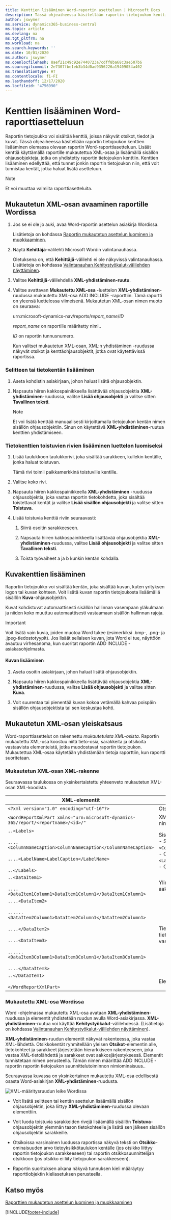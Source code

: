 ```yaml
---
title: Kenttien lisääminen Word-raportin asetteluun | Microsoft Docs
description: Tässä ohjeaiheessa käsitellään raportin tietojoukon kenttien lisäämistä aiemmin luodun raportin Word-raporttiasetteluun.
author: jswymer
ms.service: dynamics365-business-central
ms.topic: article
ms.devlang: na
ms.tgt_pltfrm: na
ms.workload: na
ms.search.keywords: ''
ms.date: 10/01/2020
ms.author: jswymer
ms.openlocfilehash: 8aef21c49c92e7440723a7cdff8ba68c3ae507b6
ms.sourcegitcommit: 2e7307fbe1eb3b34d0ad9356226a19409054a402
ms.translationtype: HT
ms.contentlocale: fi-FI
ms.lasthandoff: 12/17/2020
ms.locfileid: "4756990"
---
```

# <a name="add-fields-to-a-word-report-layout"></a>Kenttien lisääminen Word-raporttiasetteluun
Raportin tietojoukko voi sisältää kenttiä, joissa näkyvät otsikot, tiedot ja kuvat. Tässä ohjeaiheessa käsitellään raportin tietojoukon kenttien lisääminen olemassa olevaan raportin Word-raporttiasetteluun. Lisäät kenttiä käyttämällä raportille mukautettua XML-osaa ja lisäämällä sisällön ohjausobjekteja, jotka on yhdistetty raportin tietojoukon kenttiin. Kenttien lisääminen edellyttää, että tunnet jonkin raportin tietojoukon niin, että voit tunnistaa kentät, jotka haluat lisätä asetteluun.  
  
> [!NOTE]  
>  Et voi muuttaa valmiita raporttiasetteluita<!--Onprem. Built-in layouts can only be modified by using the development environment-->.  

##  <a name="to-open-the-custom-xml-part-for-the-report-in-word"></a><a name="OpenXMLPart"></a>Mukautetun XML-osan avaaminen raportille Wordissa  
  
1.  Jos se ei ole jo auki, avaa Word-raportin asettelun asiakirja Wordissa.  
  
     Lisätietoja on kohdassa [Raportin mukautetun asettelun luominen ja muokkaaminen](ui-how-create-custom-report-layout.md).  
  
2.  Näytä **Kehittäjä**-välilehti Microsoft Wordin valintanauhassa.  
  
     Oletuksena on, että **Kehittäjä**-välilehti ei ole näkyvissä valintanauhassa. Lisätietoja on kohdassa [Valintanauhan Kehitystyökalut-välilehden näyttäminen](https://go.microsoft.com/fwlink/?LinkID=389631).  
  
3.  Valitse **Kehittäjä**-välilehdellä **XML-yhdistäminen-ruutu**.  
  
4.  Valitse avattavan **Mukautettu XML-osa** -luettelon **XML-yhdistäminen**-ruudussa mukautettu XML-osa ADD INCLUDE<!--[!INCLUDE[prod_short](../../includes/prod_short.md)]--> -raporttiin. Tämä raportti on yleensä luettelossa viimeisenä. Mukautetun XML-osan nimen muoto on seuraava:  
  
     urn:microsoft-dynamics-nav/reports/*report_name*/*ID*  
  
     *report_name* on raportille määritetty nimi.<!--OnPrem as specified by the report's [Name Property-duplicate](../FullExperience/nav_dev_long_md.md)]-->.  
  
     *ID* on raportin tunnusnumero.  
  
     Kun valitset mukautetun XML-osan, XML:n yhdistäminen -ruudussa näkyvät otsikot ja kenttäohjausobjektit, jotka ovat käytettävissä raportissa.  
  
### <a name="to-add-a-label-or-data-field"></a>Selitteen tai tietokentän lisääminen  
  
1.  Aseta kohdistin asiakirjaan, johon haluat lisätä ohjausobjektin.  
  
2.  Napsauta hiiren kakkospainikkeella lisättävää ohjausobjektia **XML-yhdistäminen**-ruudussa, valitse **Lisää ohjausobjekti** ja valitse sitten **Tavallinen teksti**.  
  
    > [!NOTE]  
    >  Et voi lisätä kenttää manuaalisesti kirjoittamalla tietojoukon kentän nimen sisällön ohjausobjektiin. Sinun on käytettävä **XML-yhdistäminen**-ruutua kenttien yhdistämiseen.  
  
### <a name="to-add-repeating-rows-of-data-fields-to-create-a-list"></a>Tietokenttien toistuvien rivien lisääminen luettelon luomiseksi  
  
1.  Lisää taulukkoon taulukkorivi, joka sisältää sarakkeen, kullekin kentälle, jonka haluat toistuvan.  
  
     Tämä rivi toimii paikkamerkkinä toistuville kentille.  
  
2.  Valitse koko rivi.  
  
3.  Napsauta hiiren kakkospainikkeella **XML-yhdistäminen** -ruudussa ohjausobjektia, joka vastaa raportin tietokohdetta, joka sisältää toistettavat kentät ja valitse **Lisää sisällön ohjausobjekti** ja valitse sitten **Toistuva**.  
  
4.  Lisää toistuvia kenttiä riviin seuraavasti:  
  
    1.  Siirrä osoitin sarakkeeseen.  
  
    2.  Napsauta hiiren kakkospainikkeella lisättävää ohjausobjektia **XML-yhdistäminen**-ruudussa, valitse **Lisää ohjausobjekti** ja valitse sitten **Tavallinen teksti**.  
  
    3.  Toista työvaiheet a ja b kunkin kentän kohdalla.  
  
## <a name="adding-image-fields"></a>Kuvakenttien lisääminen  
 Raportin tietojoukko voi sisältää kentän, joka sisältää kuvan, kuten yrityksen logon tai kuvan kohteen. Voit lisätä kuvan raportin tietojoukosta lisäämällä sisällön **Kuva**-ohjausobjektin.  
  
 Kuvat kohdistuvat automaattisesti sisällön hallinnan vasempaan yläkulmaan ja niiden koko muuttuu automaattisesti vastaamaan sisällön hallinnan rajoja.  
  
> [!IMPORTANT]  
>  Voit lisätä vain kuvia, joiden muotoa Word tukee (esimerkiksi .bmp-, .png- ja .jpeg-tiedostotyypit). Jos lisäät sellaisen kuvan, jota Word ei tue, näyttöön avautuu virhesanoma, kun suoritat raportin ADD INCLUDE<!--[!INCLUDE[prod_short](../../includes/prod_short.md)]--> -asiakasohjelmasta.  
  
#### <a name="to-add-an-image"></a>Kuvan lisääminen  
  
1.  Aseta osoitin asiakirjaan, johon haluat lisätä ohjausobjektin.  
  
2.  Napsauta hiiren kakkospainikkeella lisättävää ohjausobjektia **XML-yhdistäminen**-ruudussa, valitse **Lisää ohjausobjekti** ja valitse sitten **Kuva**.  
  
3.  Voit suurentaa tai pienentää kuvan kokoa vetämällä kahvaa poispäin sisällön ohjausobjektista tai sen keskustaa kohti.  

## <a name="custom-xml-part-overview"></a>Mukautetun XML-osan yleiskatsaus
Word-raporttiasettelut on rakennettu *mukautetuista XML-osista*. Raportin mukautettu XML-osa koostuu niitä tieto-osia, sarakkeita ja otsikoita vastaavista elementeistä, jotka muodostavat raportin tietojoukon. <!--OnPrem The data as defined in the Report Dataset Designer in Microsoft Dynamics NAV Development Environment. -->Mukautettua XML-osaa käytetään yhdistämään tietoja raporttiin, kun raportti suoritetaan.

  
### <a name="xml-structure-of-custom-xml-part"></a>Mukautetun XML-osan XML-rakenne  
Seuraavassa taulukossa on yksinkertaistettu yhteenveto mukautetun XML-osan XML-koodista.  
  
|XML-elementit|Description|  
|------------------|-----------------|  
|`<?xml version="1.0" encoding="utf-16"?>`|Otsikko|  
|`<WordReportXmlPart xmlns="urn:microsoft-dynamics-365/report/<reportname>/<id>/"`|XML-nimitilan määritys. `<reportname>` on raportille määritetty nimi. `<id>` on raportille määritetty tunnus.|  
|`..<Labels>`<br /><br /> `....<ColumnNameCaption>ColumnNameCaption</ColumnNameCaption>`<br /><br /> `....<LabelName>LabelCaption</LabelName>`<br /><br /> `..</Labels>`|Sisältää kaikki raportin otsikot.<!--OnPren The element includes labels that are related to columns that have the IncludeCaption Property.--><br />-   Sarakkeisiin liittyvien otsikkoelementtien muoto on `<ColumnNameCaption>ColumnNameCaption</ColumnNameCaption>`<!--OnPrem where `ColumnName` is determined by the column's Name Property.-->.<br />-  Otsikkoelementtien muoto on `<LabelName>LabelName</LabelName`<!--OnPrem where LabelName is determined by the label's Name Property.-->.<br />-   Otsikot ovat aakkosjärjestyksessä.|  
|`..<DataItem1>`<br /><br /> `....<DataItem1Column1>DataItem1Column1</DataItem1Column1>`|Ylimmän tason tietokohde ja sarakkeet. Sarakkeet ovat aakkosjärjestyksessä.<!--OnPrem <br /><br /> The element names and values are determined by the Name Property of the data item or column.-->|  
|`....<DataItem2>`<br /><br /> `......<DataItem2Column1>DataItem2Column1</DataItem2Column1>`<br /><br /> `....</DataItem2>`<br /><br /> `....<DataItem3>`<br /><br /> `......<DataItem3Column1>DataItem3Column1</DataItem3Column1>`<br /><br /> `....</DataItem3>`|Tietojen kohteet ja sarakkeet, jotka sisältyvät ylimmän tason tietokohteeseen. Sarakkeet näkyvät aakkosjärjestyksessä vastaavien tietojen kohdassa.|  
|`..</DataItem1>`<br /><br /> `</WordReportXmlPart>`|Elementin sulkeminen.|  
  
### <a name="custom-xml-part-in-word"></a>Mukautettu XML-osa Wordissa  
 Word -ohjelmassa mukautettu XML-osa avataan **XML-yhdistäminen**-ruudussa ja elementit yhdistetään ruudun avulla Word-asiakirjassa. **XML-yhdistäminen**-ruutua voi käyttää **Kehitystyökalut**-välilehdessä. (Lisätietoja on kohdassa [Valintanauhan Kehitystyökalut-välilehden näyttäminen](https://go.microsoft.com/fwlink/?LinkID=389631)).  
  
 **XML-yhdistäminen**-ruudun elementit näkyvät rakenteessa, joka vastaa XML-lähdettä. Otsikkokentät ryhmitellään yleisen **Otsikot**-elementin alle, tietokohteet ja sarakkeet järjestetään hierarkkiseen rakenteeseen, joka vastaa XML-tietolähdettä ja sarakkeet ovat aakkosjärjestyksessä. Elementit tunnistetaan nimen perusteella. Tämän nimen määrittää ADD INCLUDE -raportin raportin tietojoukon suunnittelutoiminnon nimiominaisuus.<!--[!INCLUDE[nav_dev_short](../../includes/nav_dev_short_md.md)]-->.  
  
 Seuraavassa kuvassa on yksinkertainen mukautettu XML-osa edellisestä osasta Word-asiakirjan **XML-yhdistäminen**-ruudusta.  
  
 ![XML-määritysruudun leike Wordissa](media/nav_reportlayout_xmlmappingpane.png "NAV_ReportLayout_XMLMappingPane")  
  
-   Voit lisätä selitteen tai kentän asettelun lisäämällä sisällön ohjausobjektin, joka liittyy **XML-yhdistäminen**-ruudussa olevaan elementtiin.  
  
-   Voit luoda toistuvia sarakkeiden rivejä lisäämällä sisällön **Toistuva**-ohjausobjektin ylemmän tason tietokohteelle ja lisätä sen jälkeen sisällön ohjausobjektin sarakkeille.  
  
-   Otsikoissa varsinainen luodussa raportissa näkyvä teksti on **Otsikko**-ominaisuuden arvo tietoyksikkötaulukon kentälle (jos otsikko liittyy raportin tietojoukon sarakkeeseen) tai raportin otsikkosuunnittelijan otsikkoon (jos otsikko ei liity tietojoukon sarakkeeseen).  
  
-   Raportin suorituksen aikana näkyvä tunnuksen kieli määräytyy raporttiobjektin kieliasetuksen perusteella.  
  
## <a name="see-also"></a>Katso myös  
 [Raporttien mukautetun asettelun luominen ja muokkaaminen](ui-how-create-custom-report-layout.md)   


[!INCLUDE[footer-include](includes/footer-banner.md)]